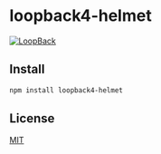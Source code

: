 # loopback4-helmet

[![LoopBack](<https://github.com/strongloop/loopback-next/raw/master/docs/site/imgs/branding/Powered-by-LoopBack-Badge-(blue)-@2x.png>)](http://loopback.io/)

## Install

```sh
npm install loopback4-helmet
```

## License

[MIT](https://github.com/sourcefuse/loopback4-soft-delete/blob/master/LICENSE)
